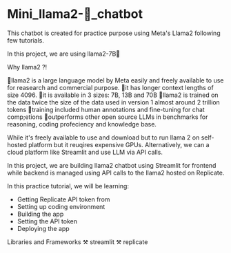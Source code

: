 # Mini_llama2-🦙_chatbot
This chatbot is created for practice purpose using Meta's Llama2 following few tutorials.

In this project, we are using llama2-7B🦙

Why llama2 ?!

🦙llama2 is a large language model by Meta easily and freely available to use for reasearch and commercial purpose.
🦙it has longer context lengths of size 4096.
🦙it is available in 3 sizes: 7B, 13B and 70B
🦙llama2 is trained on the data twice the size of the data used in version 1 almost around 2 trillion tokens
🦙training included human annotations and fine-tuning for chat comp;etions
🦙outperforms other open source LLMs in benchmarks for reasoning, coding profeciency and knowledge base.

While it's freely available to use and download but to run llama 2 on self-hosted platform but it reuqires expensive GPUs.
Alternatively, we can a cloud platform like Streamlit and use LLM via API calls.

In this project, we are building llama2 chatbot using Streamlit for frontend while backend is managed using API calls to the llama2 hosted on Replicate.

In this practice tutorial, we will be learning:
- Getting Replicate API token from 
- Setting up coding environment
- Building the app
- Setting the API token
- Deploying the app

Libraries and Frameworks
⚒️ streamlit
⚒️ replicate
